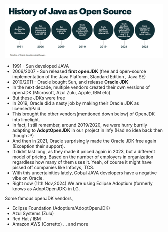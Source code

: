 ![alt text](https://github.com/akin-a/notes/blob/main/images/java/openjdkhistory.png)

- 1991      - Sun developed JAVA
- 2006/2007 - Sun released **first openJDK** (free and open-source implementation of the Java Platform, Standard Edition , Java SE)
- 2010/2011 - Oracle bought Sun, and release **Oracle JDK**
- In the next decade, multiple vendors created their own versions of openJDK (Microsoft, Azul Zulu, Apple, IBM etc)
- But these JDKs were free
- In 2019, Oracle did a nasty job by making their Oracle JDK as licensed/Paid.
- This brought the other vendors(mentioned down below) of OpenJDK into limelight.
- In fact, I still remember, around 2019/2020, we were hurry burrily adapting to **AdoptOpenJDK** in our project in Infy (Had no idea back then though :P)
- And then in 2021, Oracle surprisingly made the Oracle JDK free again (Exception their support).
- It didnt last long, as they made it priced again in 2023, but a different model of pricing. Based on the number of employers in organization regardless how many of them uses it. Yeah, of course it might have pissed off companies like Infosys, TCS.
- With this uncertainities lately, Gobal JAVA developers have a negative vibe on Oracle.
- Right now (11th Nov,2024) We are using Eclipse Adoptium (formerly knows as AdoptOpenJDK) in LG.

Some famous openJDK vendors,
 - Eclipse Foundation (Adoptium/AdoptOpenJDK)
 - Azul Systems (Zulu)
 - Red Hat / IBM
 - Amazon AWS (Corretto) … and more


